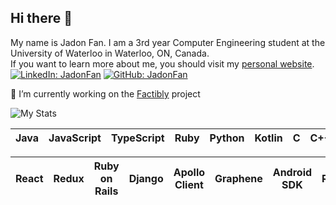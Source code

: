 ## Hi there 👋

My name is Jadon Fan. I am a 3rd year Computer Engineering student at the University of Waterloo in Waterloo, ON, Canada. <br>
If you want to learn more about me, you should visit my [personal website](https://www.jadonfan.com). <br>
[![LinkedIn: JadonFan](https://img.shields.io/badge/-JadonFan-blue?style=flat-square&logo=Linkedin&logoColor=white&link=https://www.linkedin.com/in/jadon-fan-414993141/)](https://www.linkedin.com/in/jadon-fan-414993141/)
[![GitHub: JadonFan](https://img.shields.io/github/followers/JadonFan?label=follow&style=social)](https://github.com/JadonFan)

🔭 I’m currently working on the [Factibly](https://github.com/Sapphire-Labs/factibly) project

![My Stats](https://github-readme-stats.vercel.app/api?username=JadonFan&show_icons=true&show_icons=true&title_color=fff&icon_color=fff&text_color=fff&bg_color=0066ff)

| Java | JavaScript | TypeScript | Ruby | Python | Kotlin | C | C++ 
|---|---|---|---|---|---|---|---|

| React | Redux | Ruby on Rails | Django | Apollo Client | Graphene | Android SDK | RxJava | 
|---|---|---|---|---|---|---|---|

<!--
**JadonFan/JadonFan** is a ✨ _special_ ✨ repository because its `README.md` (this file) appears on your GitHub profile.

Here are some ideas to get you started:

- 🔭 I’m currently working on ...
- 🌱 I’m currently learning ...
- 👯 I’m looking to collaborate on ...
- 🤔 I’m looking for help with ...
- 💬 Ask me about ...
- 📫 How to reach me: ...
- 😄 Pronouns: ...
- ⚡ Fun fact: ...
-->
